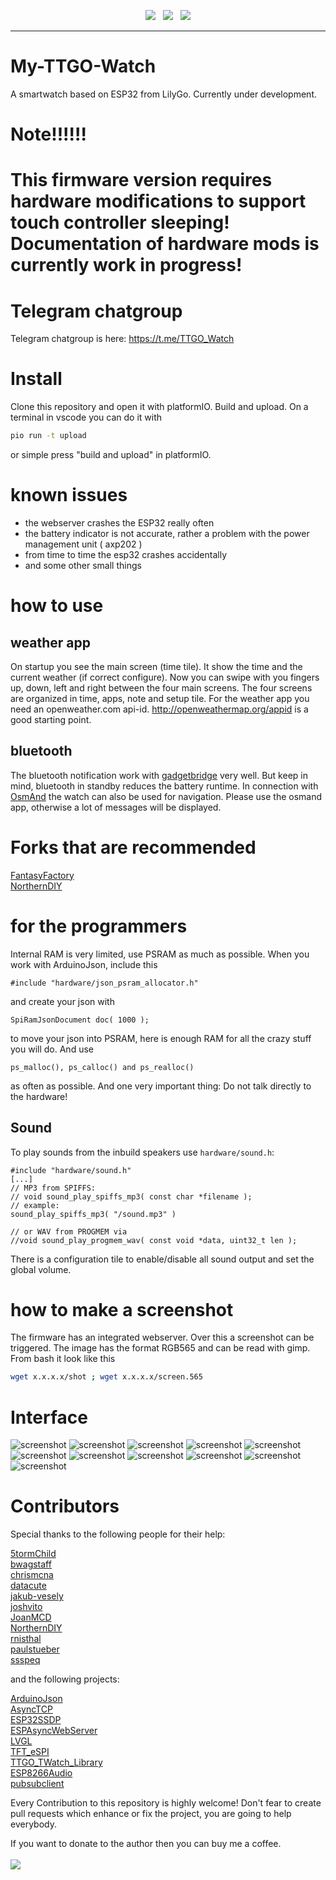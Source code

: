 <p align="center">
<img src="https://img.shields.io/github/last-commit/sharandac/My-TTGO-Watch.svg?style=for-the-badge" />
&nbsp;
<img src="https://img.shields.io/github/license/sharandac/My-TTGO-Watch.svg?style=for-the-badge" />
&nbsp;
<a href="https://www.buymeacoffee.com/sharandac" target="_blank"><img src="https://img.shields.io/badge/Buy%20me%20a%20coffee-%E2%82%AC5-orange?style=for-the-badge&logo=buy-me-a-coffee" /></a>
</p>
<hr/>

# My-TTGO-Watch

A smartwatch based on ESP32 from LilyGo. Currently under development.

# Note!!!!!!
#   This firmware version requires hardware modifications to support touch controller sleeping!  Documentation of hardware mods is currently work in progress!


# Telegram chatgroup

Telegram chatgroup is here:
https://t.me/TTGO_Watch

# Install

Clone this repository and open it with platformIO. Build and upload. On a terminal in vscode you can do it with

```bash
pio run -t upload
```

or simple press "build and upload" in platformIO.

# known issues

* the webserver crashes the ESP32 really often
* the battery indicator is not accurate, rather a problem with the power management unit ( axp202 )
* from time to time the esp32 crashes accidentally
* and some other small things

# how to use

## weather app

On startup you see the main screen (time tile). It show the time and the current weather (if correct configure). Now you can swipe with you fingers up, down, left and right between the four main screens. The four screens are organized in time, apps, note and setup tile.
For the weather app you need an openweather.com api-id. http://openweathermap.org/appid is a good starting point.

## bluetooth

The bluetooth notification work with [gadgetbridge](https://gadgetbridge.org) very well. But keep in mind, bluetooth in standby reduces the battery runtime. In connection with [OsmAnd](https://osmand.net) the watch can also be used for navigation. Please use the osmand app, otherwise a lot of messages will be displayed.

# Forks that are recommended

[FantasyFactory](https://github.com/FantasyFactory/My-TTGO-Watch)<br>
[NorthernDIY](https://github.com/NorthernDIY/My-TTGO-Watch)<br>

# for the programmers

Internal RAM is very limited, use PSRAM as much as possible. When you work with ArduinoJson, include this

```#include "hardware/json_psram_allocator.h"```

and create your json with

```SpiRamJsonDocument doc( 1000 );```

to move your json into PSRAM, here is enough RAM for all the crazy stuff you will do. And use

```ps_malloc(), ps_calloc() and ps_realloc()```

as often as possible.
And one very important thing: Do not talk directly to the hardware!

## Sound
To play sounds from the inbuild speakers use `hardware/sound.h`:

```
#include "hardware/sound.h"
[...]
// MP3 from SPIFFS:
// void sound_play_spiffs_mp3( const char *filename );
// example:
sound_play_spiffs_mp3( "/sound.mp3" )

// or WAV from PROGMEM via
//void sound_play_progmem_wav( const void *data, uint32_t len );

```

There is a configuration tile to enable/disable all sound output and set the global volume.

# how to make a screenshot
The firmware has an integrated webserver. Over this a screenshot can be triggered. The image has the format RGB565 and can be read with gimp. From bash it look like this
```bash
wget x.x.x.x/shot ; wget x.x.x.x/screen.565
```

# Interface

![screenshot](https://github.com/sharandac/My-TTGO-Watch/blob/master/images/screen1.png)
![screenshot](https://github.com/sharandac/My-TTGO-Watch/blob/master/images/screen2.png)
![screenshot](https://github.com/sharandac/My-TTGO-Watch/blob/master/images/screen3.png)
![screenshot](https://github.com/sharandac/My-TTGO-Watch/blob/master/images/screen4.png)
![screenshot](https://github.com/sharandac/My-TTGO-Watch/blob/master/images/screen5.png)
![screenshot](https://github.com/sharandac/My-TTGO-Watch/blob/master/images/screen6.png)
![screenshot](https://github.com/sharandac/My-TTGO-Watch/blob/master/images/screen7.png)
![screenshot](https://github.com/sharandac/My-TTGO-Watch/blob/master/images/screen8.png)
![screenshot](https://github.com/sharandac/My-TTGO-Watch/blob/master/images/screen9.png)
![screenshot](https://github.com/sharandac/My-TTGO-Watch/blob/master/images/screen10.png)
![screenshot](https://github.com/sharandac/My-TTGO-Watch/blob/master/images/screen11.png)


# Contributors

Special thanks to the following people for their help:

[5tormChild](https://github.com/5tormChild)<br>
[bwagstaff](https://github.com/bwagstaff)<br>
[chrismcna](https://github.com/chrismcna)<br>
[datacute](https://github.com/datacute)<br>
[jakub-vesely](https://github.com/jakub-vesely)<br>
[joshvito](https://github.com/joshvito)<br>
[JoanMCD](https://github.com/JoanMCD)<br>
[NorthernDIY](https://github.com/NorthernDIY)<br>
[rnisthal](https://github.com/rnisthal)<br>
[paulstueber](https://github.com/paulstueber)<br>
[ssspeq](https://github.com/ssspeq)<br>

and the following projects:

[ArduinoJson](https://github.com/bblanchon/ArduinoJson)<br>
[AsyncTCP](https://github.com/me-no-dev/AsyncTCP)<br>
[ESP32SSDP](https://github.com/luc-github/ESP32SSDP)<br>
[ESPAsyncWebServer](https://github.com/me-no-dev/ESPAsyncWebServer)<br>
[LVGL](https://github.com/lvgl)<br>
[TFT_eSPI](https://github.com/Bodmer/TFT_eSPI)<br>
[TTGO_TWatch_Library](https://github.com/Xinyuan-LilyGO/TTGO_TWatch_Library)<br>
[ESP8266Audio](https://github.com/earlephilhower/ESP8266Audio)<br>
[pubsubclient](https://github.com/knolleary/pubsubclient)<br>

Every Contribution to this repository is highly welcome! Don't fear to create pull requests which enhance or fix the project, you are going to help everybody.
<p>
If you want to donate to the author then you can buy me a coffee.
<br/><br/>
<a href="https://www.buymeacoffee.com/sharandac" target="_blank"><img src="https://img.shields.io/badge/Buy%20me%20a%20coffee-%E2%82%AC5-orange?style=for-the-badge&logo=buy-me-a-coffee" /></a>
</p>
